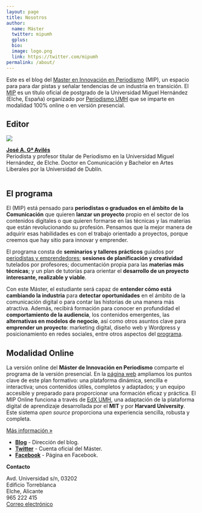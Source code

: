 ```yaml
---
layout: page
title: Nosotros
author:
  name: Máster
  twitter: mipumh
  gplus:  
  bio: 
  image: logo.png
  link: https://twitter.com/mipumh
permalink: /about/
---
```

Este es el blog del [Master en Innovación en Periodismo](http://mip.umh.es) (MIP), un espacio para para dar pistas y señalar tendencias de un industria en transición. El [MIP](http://mip.umh.es) es un título oficial de postgrado de la Universidad Miguel Hernández (Elche, España) organizado por [Periodismo UMH](http://periodismo.umh.es/) que se imparte en modalidad 100% online o en versión presencial.

## Editor

<section class="index"><img src="{{ site.baseurl }}/images/jga.jpg" class="avatar"><div><p style="display: inline-block;"><strong><a rel="author" href="https://twitter.com/jagaraviles" title="José Alberto García Avilés" target="_blank">José A. Gª Avilés</a></strong><br><span class="muted">Periodista y profesor titular de Periodismo en la Universidad Miguel Hernández, de Elche. Doctor en Comunicación y Bachelor en Artes Liberales por la Universidad de Dublín.</span></p></div></section>

## El programa
	
El (MIP) está pensado para **periodistas o graduados en el ámbito de la Comunicación** que quieren **lanzar un proyecto** propio en el sector de los contenidos digitales o que quieren formarse en las técnicas y las materias que están revolucionando su profesión. Pensamos que la mejor manera de adquirir esas habilidades es con el trabajo orientado a proyectos, porque creemos que hay sitio para innovar y emprender.

El programa consta de **seminarios y talleres prácticos** guiados por [periodistas y emprendedores](http://mip.umh.es/profesores.html); **sesiones de planificación y creatividad** tutelados por profesores; documentación propia para las **materias más técnicas**; y un plan de tutorías para orientar el **desarrollo de un proyecto interesante, realizable y viable**.

Con este Máster, el estudiante será capaz de **entender cómo está cambiando la industria** para **detectar oportunidades** en el ámbito de la comunicación digital o para contar las historias de una manera más atractiva. Además, recibirá formación para conocer en profundidad el **comportamiento de la audiencia**, los contenidos emergentes, las **alternativas en modelos de negocio**, así como otros asuntos clave para **emprender un proyecto**: marketing digital, diseño web y Wordpress y posicionamiento en redes sociales, entre otros aspectos del [programa](http://mip.umh.es/planestudios.html).

## Modalidad Online

La versión online del **Máster de Innovación en Periodismo** comparte el programa de la versión presencial. En la [página web](http://mip.umh.es/) ampliamos los puntos clave de este plan formativo: una plataforma dinámica, sencilla e interactiva; unos contenidos útiles, completos y adaptados; y un equipo accesible y preparado para proporcionar una formación eficaz y práctica. El MIP Online funciona a través de [EdX UMH](http://edx.umh.es/), una adaptación de la plataforma digital de aprendizaje desarrollada por el **MIT** y por **Harvard University**. Este sistema _open source_ proporciona una experiencia sencilla, robusta y completa.

[Más información »](http://mip.umh.es)

* **[Blog](http://mip.umh.es/blog)** - Dirección del blog.
* **[Twitter](https://twitter.com/mipumh)** - Cuenta oficial del Máster.
* **[Facebook](http://www.facebook.com/mipumh)** - Página en Facebook.

**Contacto**

Avd. Universidad s/n, 03202  
Edificio Torreblanca  
Elche, Alicante  
965 222 415  
[Correo electrónico](mailto:mip@umh.es)